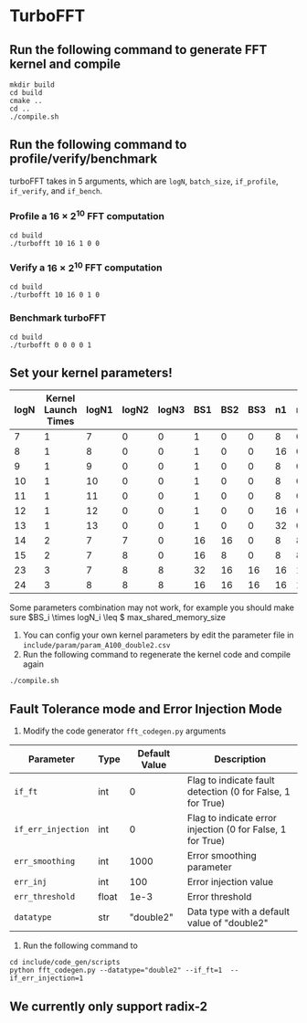 # TurboFFT

## Run the following command to generate FFT kernel and compile
```
mkdir build
cd build
cmake ..
cd ..
./compile.sh
```
## Run the following command to profile/verify/benchmark
turboFFT takes in 5 arguments, which are `logN`, `batch_size`, `if_profile`, `if_verify`, and `if_bench`.

### Profile a $16 \times 2^{10}$ FFT computation
```
cd build
./turbofft 10 16 1 0 0 
```
### Verify a $16 \times 2^{10}$ FFT computation
```
cd build
./turbofft 10 16 0 1 0 
```
### Benchmark turboFFT
```
cd build
./turbofft 0 0 0 0 1 
```

## Set your kernel parameters!

|logN | Kernel Launch Times | logN1 |logN2 |logN3 | BS1| BS2| BS3 | n1| n2| n3|
|--|--|-|--|--|--|--|--|--|--|--|
|7| 1| 7| 0| 0| 1| 0| 0| 8| 0| 0|
|8| 1| 8| 0| 0| 1| 0| 0| 16| 0| 0|
|9| 1| 9| 0| 0| 1| 0| 0| 8| 0| 0|
|10| 1| 10| 0| 0| 1| 0| 0| 8| 0| 0|
|11| 1| 11| 0| 0| 1| 0| 0| 8| 0| 0|
|12| 1| 12| 0| 0| 1| 0| 0| 16| 0| 0|
|13 |1 |13| 0| 0| 1| 0| 0| 32| 0| 0|
|14 |2 |7 |7| 0| 16| 16| 0| 8| 8| 0|
|15 |2 |7 |8| 0| 16| 8| 0| 8| 8| 0|
|23| 3| 7| 8| 8| 32| 16| 16|  16| 16| 16
|24| 3| 8| 8| 8| 16| 16| 16|  16| 16| 16

Some parameters combination may not work, for example you should make sure $BS_i \times logN_i \leq $ max_shared_memory_size
1. You can config your own kernel parameters by edit the parameter file in `include/param/param_A100_double2.csv`
2. Run the following command to regenerate the kernel code and compile again
```
./compile.sh
```

## Fault Tolerance mode and Error Injection Mode

1. Modify the code generator `fft_codegen.py` arguments

| Parameter        | Type  | Default Value | Description                                              |
|------------------|-------|---------------|----------------------------------------------------------|
| `if_ft`          | int   | 0             | Flag to indicate fault detection (0 for False, 1 for True) |
| `if_err_injection` | int   | 0             | Flag to indicate error injection (0 for False, 1 for True) |
| `err_smoothing`  | int   | 1000          | Error smoothing parameter                                |
| `err_inj`        | int   | 100           | Error injection value                                |
| `err_threshold`  | float | 1e-3          | Error threshold                                          |
| `datatype`       | str   | "double2"     | Data type with a default value of "double2"              |

1. Run the following command to 
```
cd include/code_gen/scripts
python fft_codegen.py --datatype="double2" --if_ft=1  --if_err_injection=1 
```

## We currently only support radix-2
